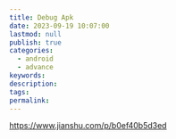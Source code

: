 ```yaml
---
title: Debug Apk
date: 2023-09-19 10:07:00
lastmod: null
publish: true
categories: 
  - android
  - advance
keywords: 
description:
tags: 
permalink:
---
```


https://www.jianshu.com/p/b0ef40b5d3ed